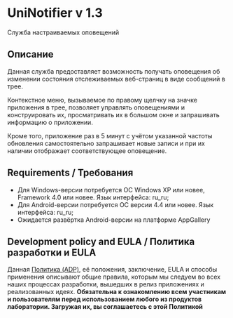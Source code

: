 # UniNotifier v 1.3

Служба настраиваемых оповещений



## Описание

Данная служба предоставляет возможность получать оповещения об изменении состояния отслеживаемых веб-страниц в виде
сообщений в трее.

Контекстное меню, вызываемое по правому щелчку на значке приложения в трее, позволяет управлять оповещениями и конструировать их,
просматривать их в большом окне и запрашивать информацию о приложении.

Кроме того, приложение раз в 5 минут с учётом указанной частоты обновления самостоятельно запрашивает новые записи
и при их наличии отображает соответствующее оповещение.



## Requirements / Требования

- Для Windows-версии потребуется ОС Windows XP или новее, Framework 4.0 или новее. Язык интерфейса: ru_ru;
- Для Android-версии потребуется ОС версии 4.4 или новее. Язык интерфейса: ru_ru;
- Ожидается развёртка Android-версии на платформе AppGallery



## Development policy and EULA / Политика разработки и EULA

Данная [Политика (ADP)](https://vk.com/@rdaaow_fupl-adp), её положения, заключение, EULA и способы применения
описывают общие правила, которым мы следуем во всех наших процессах разработки, вышедших в релиз приложениях
и реализованных идеях.
**Обязательна к ознакомлению всем участникам и пользователям перед использованием любого из продуктов лаборатории.
Загружая их, вы соглашаетесь с этой Политикой**
